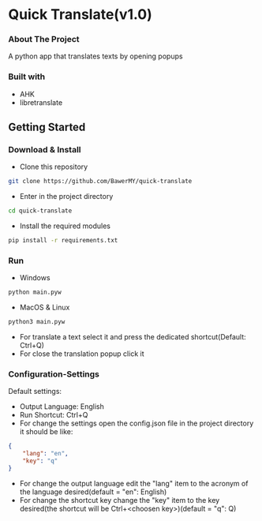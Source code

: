 # Quick Translate(v1.0)
### About The Project
A python app that translates texts by opening popups
### Built with
* AHK
* libretranslate

## Getting Started
### Download & Install
* Clone this repository
```sh
git clone https://github.com/BawerMY/quick-translate
```
* Enter in the project directory
```sh
cd quick-translate
```
* Install the required modules
```sh
pip install -r requirements.txt
```
### Run
* Windows
```sh
python main.pyw
```
* MacOS & Linux
```sh
python3 main.pyw
```
* For translate a text select it and press the dedicated shortcut(Default: Ctrl+Q)
* For close the translation popup click it
### Configuration-Settings
Default settings:
* Output Language: English
* Run Shortcut: Ctrl+Q
* For change the settings open the config.json file in the project directory
it should be like:
```json
{
    "lang": "en",
    "key": "q"
}
```
* For change the output language edit the "lang" item to the acronym of the language desired(default = "en": English)
* For change the shortcut key change the "key" item to the key desired(the shortcut will be Ctrl+&lt;choosen key&gt;)(default = "q": Q)










